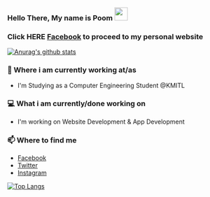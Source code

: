 ### Hello There, My name is Poom <img src="https://raw.githubusercontent.com/MartinHeinz/MartinHeinz/master/wave.gif" width="30px">
### Click HERE [Facebook](https://www.facebook.com/leon.kanade/)  to proceed to my personal website


[![Anurag's github stats](https://github-readme-stats.vercel.app/api?username=Poompong-b&show_icons=true&theme=graywhite)](https://github.com/anuraghazra/github-readme-stats)


### 💼 Where i am currently working at/as
- I'm Studying as a Computer Engineering Student @KMITL

### 💻 What i am currently/done working on
- I'm working on Website Development & App Development

### 📫 Where to find me
- [Facebook](https://www.facebook.com/leon.kanade/) 
- [Twitter](https://twitter.com/PPhoompong) 
- [Instagram](https://www.instagram.com/poomm.b/) 

[![Top Langs](https://github-readme-stats.vercel.app/api/top-langs/?username=Poompong-b&theme=graywhite)](https://github.com/anuraghazra/github-readme-stats)
